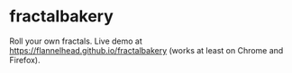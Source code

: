 fractalbakery
=============

Roll your own fractals. Live demo at
https://flannelhead.github.io/fractalbakery (works at least on Chrome and
Firefox).
